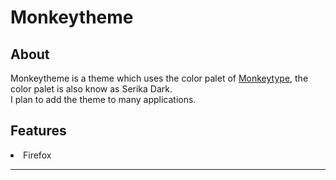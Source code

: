 <h1>Monkeytheme</h2>
<h2>About</h2>
<p>Monkeytheme is a theme which uses the color palet of <a href="https://monkeytype.com">Monkeytype</a>, the color palet is also know as Serika Dark. <br>I plan to add the theme to many applications.</p>
<h2>Features</h2>
  <li>Firefox</li>
<hr>
